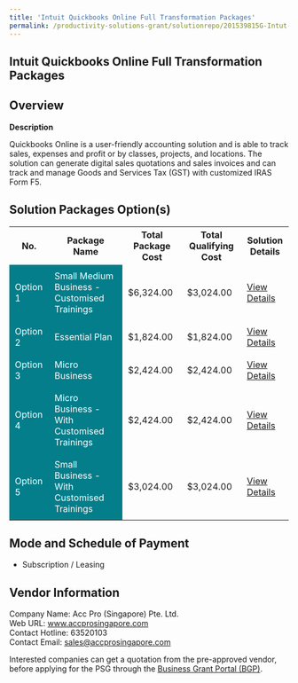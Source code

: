 ```yaml
---
title: 'Intuit Quickbooks Online Full Transformation Packages'
permalink: /productivity-solutions-grant/solutionrepo/201539815G-Intut-Quckbooks-Onln-Full-Trnsformton-PKG-G
---
```


## Intuit Quickbooks Online Full Transformation Packages

## Overview

**Description**

Quickbooks Online is a user-friendly accounting solution and is able to track sales, expenses and profit or by classes, projects, and locations. The solution can generate digital sales quotations and sales invoices and can track and manage Goods and Services Tax (GST) with customized IRAS Form F5.

## Solution Packages Option(s)

<table>
<tr>
<th><b>No.</b></th>
<th><b>Package Name</b></th>
<th><b>Total Package Cost</b></th>
<th><b>Total Qualifying Cost</b></th>
<th><b>Solution Details</b></th>
</tr>
<tr>
<td style='padding: 10px; background-color: #037E8A; color: #FFFFFF;'>Option 1</td>
<td style='padding: 10px; background-color: #037E8A; color: #FFFFFF;'>Small Medium Business - Customised Trainings</td>
<td style='padding: 10px;'>$6,324.00</td>
<td style='padding: 10px;'>$3,024.00</td>
<td style='padding: 10px;'><a href='/images/psg/201539815G_20240084_09012025_Desensitised_Annex3_Part1.pdf' target='_blank'>View Details</a></td>
</tr>
<tr>
<td style='padding: 10px; background-color: #037E8A; color: #FFFFFF;'>Option 2</td>
<td style='padding: 10px; background-color: #037E8A; color: #FFFFFF;'>Essential Plan</td>
<td style='padding: 10px;'>$1,824.00</td>
<td style='padding: 10px;'>$1,824.00</td>
<td style='padding: 10px;'><a href='/images/psg/201539815G_20240084_09012025_Desensitised_Annex3_Part2.pdf' target='_blank'>View Details</a></td>
</tr>
<tr>
<td style='padding: 10px; background-color: #037E8A; color: #FFFFFF;'>Option 3</td>
<td style='padding: 10px; background-color: #037E8A; color: #FFFFFF;'>Micro Business</td>
<td style='padding: 10px;'>$2,424.00</td>
<td style='padding: 10px;'>$2,424.00</td>
<td style='padding: 10px;'><a href='/images/psg/201539815G_20240084_09012025_Desensitised_Annex3_Part3.pdf' target='_blank'>View Details</a></td>
</tr>
<tr>
<td style='padding: 10px; background-color: #037E8A; color: #FFFFFF;'>Option 4</td>
<td style='padding: 10px; background-color: #037E8A; color: #FFFFFF;'>Micro Business - With Customised Trainings</td>
<td style='padding: 10px;'>$2,424.00</td>
<td style='padding: 10px;'>$2,424.00</td>
<td style='padding: 10px;'><a href='/images/psg/201539815G_20240084_09012025_Desensitised_Annex3_Part4.pdf' target='_blank'>View Details</a></td>
</tr>
<tr>
<td style='padding: 10px; background-color: #037E8A; color: #FFFFFF;'>Option 5</td>
<td style='padding: 10px; background-color: #037E8A; color: #FFFFFF;'>Small Business - With Customised Trainings</td>
<td style='padding: 10px;'>$3,024.00</td>
<td style='padding: 10px;'>$3,024.00</td>
<td style='padding: 10px;'><a href='/images/psg/201539815G_20240084_09012025_Desensitised_Annex3_Part5.pdf' target='_blank'>View Details</a></td>
</tr>
</table>

## Mode and Schedule of Payment

 - Subscription / Leasing

## Vendor Information

 Company Name: Acc Pro (Singapore) Pte. Ltd.<br>Web URL: www.accprosingapore.com <br>Contact Hotline: 63520103 <br>Contact Email: sales@accprosingapore.com <br>

Interested companies can get a quotation from the pre-approved vendor, before applying for the PSG through the <a href='https://www.businessgrants.gov.sg/' target='_blank' rel='noopener'>Business Grant Portal (BGP)</a>.

<script src="/jquery/resize-tables.js"></script>
